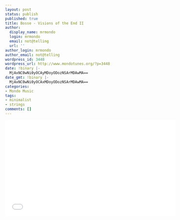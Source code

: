 ```yaml
---
layout: post
status: publish
published: true
title: Bosse - Visions of the End II
author:
  display_name: mrmondo
  login: mrmondo
  email: not@telling
  url: ''
author_login: mrmondo
author_email: not@telling
wordpress_id: 3448
wordpress_url: http://www.mondotunes.org/?p=3448
date: !binary |-
  MjAxNC0wNi0yOCAyMDoyODozNSArMDAwMA==
date_gmt: !binary |-
  MjAxNC0wNi0yOCAxMDoyODozNSArMDAwMA==
categories:
- Mondo Music
tags:
- minimalist
- strings
comments: []
---
```

<iframe width="560" height="315" src="//www.youtube.com/embed/EveQjcgyUV0" frameborder="0"> </iframe>
